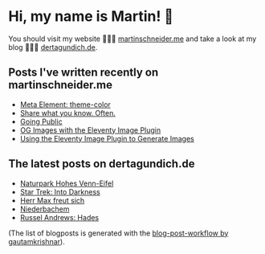 # Hi, my name is Martin! 👋 
You should visit my website 👨🏼‍💻  [martinschneider.me](https://martinschneider.me) and take a look at my blog 🤷🏼‍♂️ [dertagundich.de](https://www.dertagundich.de).

## Posts I've written recently on martinschneider.me
<!-- MSME-POST-LIST:START -->
- [Meta Element: theme-color](https://martinschneider.me/articles/meta-tag-theme-color/)
- [Share what you know. Often.](https://martinschneider.me/articles/share-what-you-know-often/)
- [Going Public](https://martinschneider.me/articles/going-public/)
- [OG Images with the Eleventy Image Plugin](https://martinschneider.me/articles/og-images-with-the-eleventy-image-plugin/)
- [Using the Eleventy Image Plugin to Generate Images](https://martinschneider.me/articles/switching-to-eleventy-img-to-generate-images/)
<!-- MSME-POST-LIST:END -->

## The latest posts on dertagundich.de
<!-- DTUI-POST-LIST:START -->
- [Naturpark Hohes Venn-Eifel](https://www.dertagundich.de/2021/08/19/naturpark-hohes-venn-eifel/)
- [Star Trek: Into Darkness](https://www.dertagundich.de/2021/08/18/star-trek-into-darkness/)
- [Herr Max freut sich](https://www.dertagundich.de/2021/08/17/herr-max-freut-sich/)
- [Niederbachem](https://www.dertagundich.de/2021/08/15/niederbachem/)
- [Russel Andrews: Hades](https://www.dertagundich.de/2021/08/11/russel-andrews-hades/)
<!-- DTUI-POST-LIST:END -->

(The list of blogposts is generated with the [blog-post-workflow by gautamkrishnar](https://github.com/gautamkrishnar/blog-post-workflow)).
